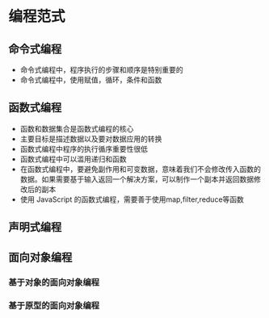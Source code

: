 # 编程范式

## 命令式编程

* 命令式编程中，程序执行的步骤和顺序是特别重要的
* 命令式编程中，使用赋值，循环，条件和函数

## 函数式编程

* 函数和数据集合是函数式编程的核心
* 主要目标是描述数据以及要对数据应用的转换
* 函数式编程中程序的执行循序重要性很低
* 函数式编程中可以滥用递归和函数
* 在函数式编程中，要避免副作用和可变数据，意味着我们不会修改传入函数的数据。如果需要基于输入返回一个解决方案，可以制作一个副本并返回数据修改后的副本
* 使用 JavaScript 的函数式编程，需要善于使用map,filter,reduce等函数

## 声明式编程

## 面向对象编程

### 基于对象的面向对象编程

### 基于原型的面向对象编程
